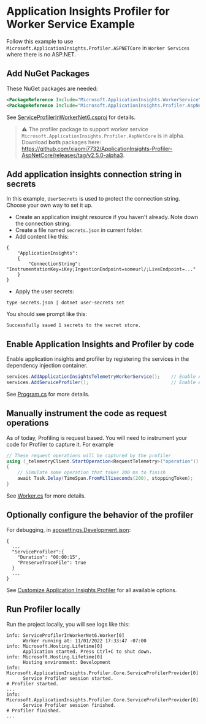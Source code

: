 # Application Insights Profiler for Worker Service Example

Follow this example to use `Microsoft.ApplicationInsights.Profiler.ASPNETCore` in `Worker Services` where there is no ASP.NET.

## Add NuGet Packages

These NuGet packages are needed:

```xml
<PackageReference Include="Microsoft.ApplicationInsights.WorkerService" Version="2.21.0" />
<PackageReference Include="Microsoft.ApplicationInsights.Profiler.AspNetCore" Version="2.5.0-alpha3">
```

See [ServiceProfilerInWorkerNet6.csproj](./ServiceProfilerInWorkerNet6.csproj) for details.

> ⚠️ The profiler package to support worker service `Microsoft.ApplicationInsights.Profiler.AspNetCore` is in alpha. Download **both** packages here: <https://github.com/xiaomi7732/ApplicationInsights-Profiler-AspNetCore/releases/tag/v2.5.0-alpha3>.

## Add application insights connection string in secrets

In this example, `UserSecrets` is used to protect the connection string. Choose your own way to set it up.

* Create an application insight resource if you haven't already. Note down the connection string.
* Create a file named `secrets.json` in current folder.
* Add content like this:

```jsonc
{
    "ApplicationInsights":
    {
        "ConnectionString": "InstrumentationKey=iKey;IngestionEndpoint=someurl/;LiveEndpoint=..."
    }
}
```
* Apply the user secrets:

```shell
type secrets.json | dotnet user-secrets set
```

You should see prompt like this:

```shell
Successfully saved 1 secrets to the secret store.
```

## Enable Application Insights and Profiler by code

Enable application insights and profiler by registering the services in the dependency injection container.

```csharp
services.AddApplicationInsightsTelemetryWorkerService();    // Enable Application Insights for Worker
services.AddServiceProfiler();                              // Enable Application Insights Profiler
```

See [Program.cs](./Program.cs) for more details.

## Manually instrument the code as request operations

As of today, Profiling is request based. You will need to instrument your code for Profiler to capture it. For example

```csharp
// These request operations will be captured by the profiler
using (_telemetryClient.StartOperation<RequestTelemetry>("operation"))
{
    // Simulate some operation that takes 200 ms to finish
    await Task.Delay(TimeSpan.FromMilliseconds(200), stoppingToken);
}
```

See [Worker.cs](./Worker.cs) for more details.

## Optionally configure the behavior of the profiler

For debugging, in [appsettings.Development.json](./appsettings.Development.json):

```jsonc
{
  ...
  "ServiceProfiler":{
    "Duration": "00:00:15",
    "PreserveTraceFile": true
  }
  ...
}
```
See [Customize Application Insights Profiler](https://github.com/microsoft/ApplicationInsights-Profiler-AspNetCore/blob/main/Configurations.md) for all available options.

## Run Profiler locally

Run the project locally, you will see logs like this:

```shell
info: ServiceProfilerInWorkerNet6.Worker[0]
      Worker running at: 11/01/2022 17:33:47 -07:00
info: Microsoft.Hosting.Lifetime[0]
      Application started. Press Ctrl+C to shut down.
info: Microsoft.Hosting.Lifetime[0]
      Hosting environment: Development
info: Microsoft.ApplicationInsights.Profiler.Core.ServiceProfilerProvider[0]
      Service Profiler session started.                                         # Profiler started.
...
info: Microsoft.ApplicationInsights.Profiler.Core.ServiceProfilerProvider[0]
      Service Profiler session finished.                                        # Profiler finished.
...
```